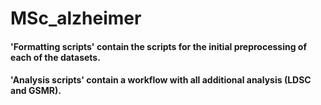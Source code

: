 # MSc_alzheimer

#### 'Formatting scripts' contain the scripts for the initial preprocessing of each of the datasets.

#### 'Analysis scripts' contain a workflow with all additional analysis (LDSC and GSMR). 
